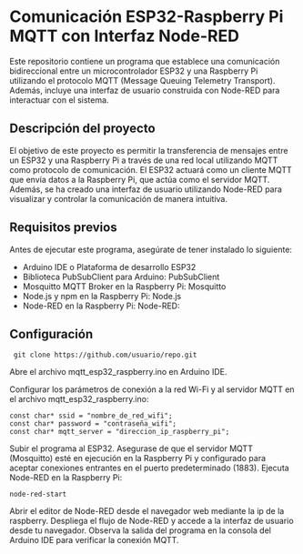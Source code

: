 # Comunicación ESP32-Raspberry Pi MQTT con Interfaz Node-RED
Este repositorio contiene un programa que establece una comunicación bidireccional entre un microcontrolador ESP32 y una Raspberry Pi utilizando el protocolo MQTT (Message Queuing Telemetry Transport). Además, incluye una interfaz de usuario construida con Node-RED para interactuar con el sistema.

## Descripción del proyecto
El objetivo de este proyecto es permitir la transferencia de mensajes entre un ESP32 y una Raspberry Pi a través de una red local utilizando MQTT como protocolo de comunicación. El ESP32 actuará como un cliente MQTT que envía datos a la Raspberry Pi, que actúa como el servidor MQTT. Además, se ha creado una interfaz de usuario utilizando Node-RED para visualizar y controlar la comunicación de manera intuitiva.

## Requisitos previos
Antes de ejecutar este programa, asegúrate de tener instalado lo siguiente:

+ Arduino IDE o Plataforma de desarrollo ESP32
+ Biblioteca PubSubClient para Arduino: PubSubClient
+ Mosquitto MQTT Broker en la Raspberry Pi: Mosquitto
+ Node.js y npm en la Raspberry Pi: Node.js
+ Node-RED en la Raspberry Pi: Node-RED:

## Configuración

``` git clone https://github.com/usuario/repo.git```

Abre el archivo mqtt_esp32_raspberry.ino en Arduino IDE.

Configurar los parámetros de conexión a la red Wi-Fi y al servidor MQTT en el archivo mqtt_esp32_raspberry.ino:

```
const char* ssid = "nombre_de_red_wifi";
const char* password = "contraseña_wifi";
const char* mqtt_server = "direccion_ip_raspberry_pi";
```

Subir el programa al ESP32.
Asegurase de que el servidor MQTT (Mosquitto) esté en ejecución en la Raspberry Pi y configurado para aceptar conexiones entrantes en el puerto predeterminado (1883).
Ejecuta Node-RED en la Raspberry Pi:

```node-red-start```

Abrir el editor de Node-RED desde el navegador web mediante la ip de la raspberry.
Despliega el flujo de Node-RED y accede a la interfaz de usuario desde tu navegador.
Observa la salida del programa en la consola del Arduino IDE para verificar la conexión MQTT.
